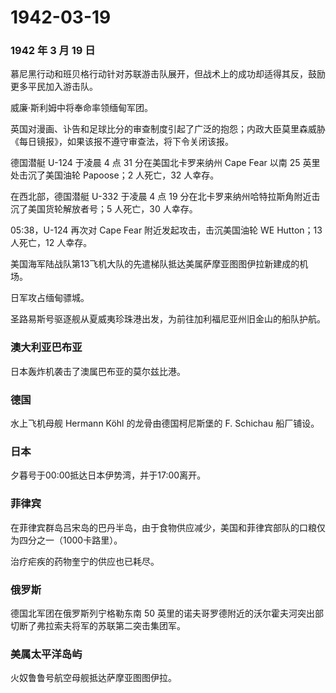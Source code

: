 # 1942-03-19

### 1942 年 3 月 19 日

慕尼黑行动和班贝格行动针对苏联游击队展开，但战术上的成功却适得其反，鼓励更多平民加入游击队。

威廉·斯利姆中将奉命率领缅甸军团。

英国对漫画、讣告和足球比分的审查制度引起了广泛的抱怨；内政大臣莫里森威胁《每日镜报》，如果该报不遵守审查法，将下令关闭该报。

德国潜艇 U-124 于凌晨 4 点 31 分在美国北卡罗来纳州 Cape Fear 以南 25
英里处击沉了美国油轮 Papoose；2 人死亡，32 人幸存。

在西北部，德国潜艇 U-332 于凌晨 4 点 19
分在北卡罗来纳州哈特拉斯角附近击沉了美国货轮解放者号；5 人死亡，30
人幸存。

05:38，U-124 再次对 Cape Fear 附近发起攻击，击沉美国油轮 WE Hutton；13
人死亡，12 人幸存。

美国海军陆战队第13飞机大队的先遣梯队抵达美属萨摩亚图图伊拉新建成的机场。

日军攻占缅甸骠城。

圣路易斯号驱逐舰从夏威夷珍珠港出发，为前往加利福尼亚州旧金山的船队护航。

### 澳大利亚巴布亚

日本轰炸机袭击了澳属巴布亚的莫尔兹比港。

### 德国

水上飞机母舰 Hermann Köhl 的龙骨由德国柯尼斯堡的 F. Schichau 船厂铺设。

### 日本

夕暮号于00:00抵达日本伊势湾，并于17:00离开。

### 菲律宾

在菲律宾群岛吕宋岛的巴丹半岛，由于食物供应减少，美国和菲律宾部队的口粮仅为四分之一（1000卡路里）。

治疗疟疾的药物奎宁的供应也已耗尽。

### 俄罗斯

德国北军团在俄罗斯列宁格勒东南 50
英里的诺夫哥罗德附近的沃尔霍夫河突出部切断了弗拉索夫将军的苏联第二突击集团军。

### 美属太平洋岛屿

火奴鲁鲁号航空母舰抵达萨摩亚图图伊拉。